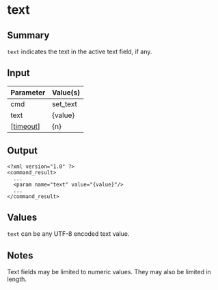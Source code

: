 # text #
## Summary ##

`text` indicates the text in the active text field, if any.


## Input ##

| **Parameter** | **Value(s)** |
|:--------------|:-------------|
| cmd           | set\_text    |
| text          | {value}      |
| [[timeout](timeout.md)] | {n}          |

## Output ##

```
<?xml version="1.0" ?>
<command_result>
  ...
  <param name="text" value="{value}"/>
  ...
</command_result>
```

## Values ##

`text` can be any UTF-8 encoded text value.

## Notes ##

Text fields may be limited to numeric values. They may also be limited in length.